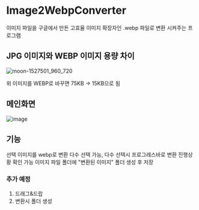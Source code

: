 # Image2WebpConverter

이미지 파일을 구글에서 만든 고효율 이미지 확장자인 .webp 파일로 변환 시켜주는 프로그램


## JPG 이미지와 WEBP 이미지 용량 차이

![moon-1527501_960_720](https://user-images.githubusercontent.com/98446924/229773588-95206343-8cb7-441a-9238-2a9fcde021c0.jpg)

위 이미지를 WEBP로 바꾸면 75KB -> 15KB으로 됨



## 메인화면

![image](https://user-images.githubusercontent.com/98446924/230772180-9e29a889-e996-423a-88a4-4dfcea714abe.png)

## 기능
선택 이미지를 webp로 변환
다수 선택 가능, 다수 선택시 프로그레스바로 변환 진행상황 확인 가능
이미지 파일 폴더에 "변환된 이미지" 폴더 생성 후 저장

### 추가 예정

1. 드래그&드랍
2. 변환시 폴더 생성
